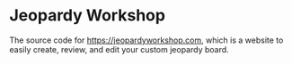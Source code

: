 # Jeopardy Workshop
The source code for https://jeopardyworkshop.com, which is a website to easily create, review, and edit your custom jeopardy board.
